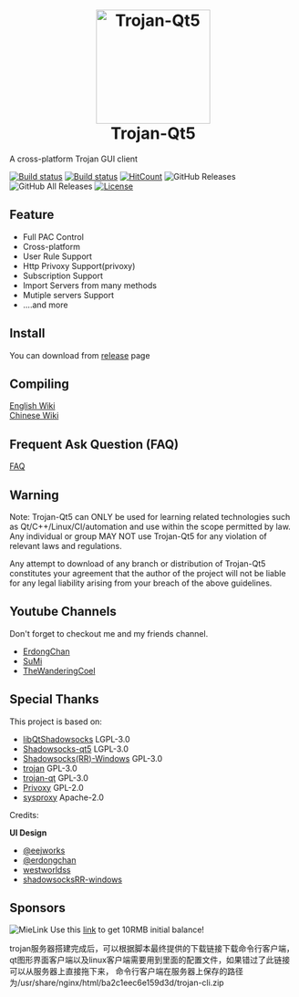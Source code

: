 <h1 align="center">
  <img src="https://github.com/TheWanderingCoel/Trojan-Qt5/blob/master/resources/icons/trojan-qt5.png?raw=true" alt="Trojan-Qt5" width="200">
  <br>
  Trojan-Qt5
  <br>
</h1>

A cross-platform Trojan GUI client

[![Build status](https://travis-ci.com/TheWanderingCoel/Trojan-Qt5.svg?branch=master)](https://travis-ci.com/TheWanderingCoel/Trojan-Qt5)
[![Build status](https://ci.appveyor.com/api/projects/status/shjhg9mlvc3c74ek?svg=true)](https://ci.appveyor.com/project/CoelWu/trojan-qt5)
[![HitCount](http://hits.dwyl.io/TheWanderingCoel/Trojan-Qt5.svg)](http://hits.dwyl.io/TheWanderingCoel/Trojan-Qt5)
![GitHub Releases](https://img.shields.io/github/downloads/TheWanderingCoel/Trojan-Qt5/latest/total?style=flat-square&logo=github)
![GitHub All Releases](https://img.shields.io/github/downloads/TheWanderingCoel/Trojan-Qt5/total?label=downloads-total&logo=github&style=flat-square)
[![License](https://img.shields.io/badge/license-GPL%20V3-blue.svg?longCache=true)](https://www.gnu.org/licenses/gpl-3.0.en.html)

## Feature
- Full PAC Control
- Cross-platform
- User Rule Support
- Http Privoxy Support(privoxy)
- Subscription Support
- Import Servers from many methods
- Mutiple servers Support
- ....and more

## Install

You can download from [release](https://github.com/TheWanderingCoel/Trojan-Qt5/releases) page

## Compiling

[English Wiki](https://github.com/TheWanderingCoel/Trojan-Qt5/wiki/Compile)  
[Chinese Wiki](https://github.com/TheWanderingCoel/Trojan-Qt5/wiki/Compile_CN)

## Frequent Ask Question (FAQ)

[FAQ](https://github.com/TheWanderingCoel/Trojan-Qt5/wiki/FAQ)

## Warning
Note: Trojan-Qt5 can ONLY be used for learning related technologies such as Qt/C++/Linux/CI/automation and use within the scope permitted by law. Any individual or group MAY NOT use Trojan-Qt5 for any violation of relevant laws and regulations.

Any attempt to download of any branch or distribution of Trojan-Qt5 constitutes your agreement that the author of the project will not be liable for any legal liability arising from your breach of the above guidelines.

## Youtube Channels
Don't forget to checkout me and my friends channel.  
- [ErdongChan](https://bit.ly/3bshXk6)  
- [SuMi](https://bit.ly/2UlLN2M)  
- [TheWanderingCoel](https://bit.ly/2UhPMhQ)  

## Special Thanks

This project is based on:

- [libQtShadowsocks](https://github.com/shadowsocks/libQtShadowsocks) LGPL-3.0
- [Shadowsocks-qt5](https://github.com/shadowsocks/shadowsocks-qt5) LGPL-3.0
- [Shadowsocks(RR)-Windows]() GPL-3.0
- [trojan](https://github.com/trojan-gfw/trojan) GPL-3.0
- [trojan-qt](https://github.com/trojan-gfw/trojan-qt) GPL-3.0
- [Privoxy](https://www.privoxy.org) GPL-2.0
- [sysproxy](https://github.com/Noisyfox/sysproxy/) Apache-2.0

Credits:  

**UI Design**
- [@eejworks]()
- [@erdongchan]()
- [westworldss]()
- [shadowsocksRR-windows]()

## Sponsors
![MieLink](https://i.imgur.com/XmvuOOi.png)
Use this [link](https://www.yangjuan.network/register?aff=COELWU) to get 10RMB initial balance!

trojan服务器搭建完成后，可以根据脚本最终提供的下载链接下载命令行客户端，qt图形界面客户端以及linux客户端需要用到里面的配置文件，如果错过了此链接可以从服务器上直接拖下来，
命令行客户端在服务器上保存的路径为/usr/share/nginx/html/ba2c1eec6e159d3d/trojan-cli.zip   
